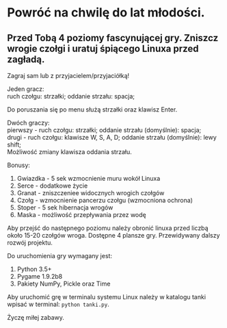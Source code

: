 # Powróć na chwilę do lat młodości.

## Przed Tobą 4 poziomy fascynującej gry. Zniszcz wrogie czołgi i uratuj śpiącego Linuxa przed zagładą. 


Zagraj sam lub z przyjacielem/przyjaciółką! <br>

Jeden gracz:<br>
ruch czołgu: strzałki; oddanie strzału: spacja;

Do poruszania się po menu służą strzałki oraz klawisz Enter.

Dwóch graczy:<br>
pierwszy - ruch czołgu: strzałki; oddanie strzału (domyślnie): spacja;<br>
drugi -  ruch czołgu: klawisze W, S, A, D; oddanie strzału (domyślnie): lewy shift;<br>
Możliwość zmiany klawisza oddania strzału. 

Bonusy:
1. Gwiazdka - 5 sek wzmocnienie muru wokół Linuxa
2. Serce - dodatkowe życie
3. Granat - zniszczeniee widocznych wrogich czołgów
4. Czołg - wzmocnienie pancerzu czołgu (wzmocniona ochrona)
5. Stoper - 5 sek hibernacja wrogów
6. Maska - możliwość przepływania przez wodę

Aby przejść do następnego poziomu należy obronić linuxa przed liczbą około 15-20 czołgów wroga.
Dostępne 4 plansze gry. Przewidywany dalszy rozwój projektu.

Do uruchomienia gry wymagany jest:
1. Python 3.5+
2. Pygame 1.9.2b8
3. Pakiety NumPy, Pickle oraz Time

Aby uruchomić grę w terminalu systemu Linux należy w katalogu tanki wpisać w terminal: `python tanki.py`.

Życzę miłej zabawy.


